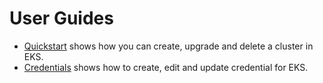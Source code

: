# User Guides

- [Quickstart](quickstart/README.md) shows how you can create, upgrade and delete a cluster in EKS.
- [Credentials](credentials/README.md) shows how to create, edit and update credential for EKS.
